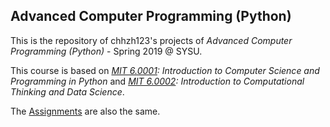 ## Advanced Computer Programming (Python)

This is the repository of chhzh123's projects of *Advanced Computer Programming (Python)* - Spring 2019 @ SYSU.

This course is based on *[MIT 6.0001](https://ocw.mit.edu/courses/electrical-engineering-and-computer-science/6-0001-introduction-to-computer-science-and-programming-in-python-fall-2016/): Introduction to Computer Science and Programming in Python* and *[MIT 6.0002](https://ocw.mit.edu/courses/electrical-engineering-and-computer-science/6-0002-introduction-to-computational-thinking-and-data-science-fall-2016/): Introduction to Computational Thinking and Data Science*.

The [Assignments](https://ocw.mit.edu/courses/electrical-engineering-and-computer-science/6-0001-introduction-to-computer-science-and-programming-in-python-fall-2016/assignments/) are also the same.